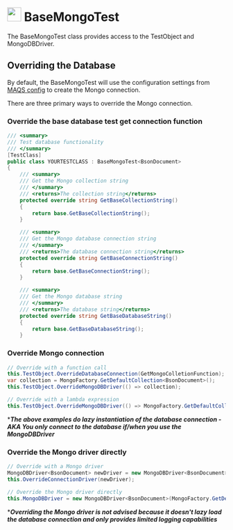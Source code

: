 # <img src="resources/maqslogo.ico" height="32" width="32"> BaseMongoTest
The BaseMongoTest class provides access to the TestObject and MongoDBDriver.


## Overriding the Database 
By default, the BaseMongoTest will use the configuration settings from [MAQS config](MAQS_5/MongoDB/MongoDBConfig.md) to create the Mongo connection.

There are three primary ways to override the Mongo connection.

### Override the base database test get connection function
```csharp
/// <summary>
/// Test database functionality
/// </summary>
[TestClass]
public class YOURTESTCLASS : BaseMongoTest<BsonDocument>
{
    /// <summary>
    /// Get the Mongo collection string
    /// </summary>
    /// <returns>The collection string</returns>
    protected override string GetBaseCollectionString()
    {
        return base.GetBaseCollectionString();
    }

    /// <summary>
    /// Get the Mongo database connection string
    /// </summary>
    /// <returns>The database connection string</returns>
    protected override string GetBaseConnectionString()
    {
        return base.GetBaseConnectionString();
    }

    /// <summary>
    /// Get the Mongo database string
    /// </summary>
    /// <returns>The database string</returns>
    protected override string GetBaseDatabaseString()
    {
        return base.GetBaseDatabaseString();
    }
```

### Override Mongo connection
```csharp
// Override with a function call
this.TestObject.OverrideDatabaseConnection(GetMongoColletionFunction);
var collection = MongoFactory.GetDefaultCollection<BsonDocument>();
this.TestObject.OverrideMongoDBDriver(() => collection);

// Override with a lambda expression
this.TestObject.OverrideMongoDBDriver(() => MongoFactory.GetDefaultCollection<BsonDocument>());
```
*_**The above examples do lazy instantiation of the database connection - AKA You only connect to the database if/when you use the MongoDBDriver**_  

### Override the Mongo driver directly
```csharp
// Override with a Mongo driver
MongoDBDriver<BsonDocument> newDriver = new MongoDBDriver<BsonDocument>(MongoFactory.GetDefaultCollection<BsonDocument>());
this.OverrideConnectionDriver(newDriver);

// Override the Mongo driver directly
this.MongoDBDriver = new MongoDBDriver<BsonDocument>(MongoFactory.GetDefaultCollection<BsonDocument>());
```
*_**Overriding the Mongo driver is not advised because it doesn't lazy load the database connection and only provides limited logging capabilities**_  
